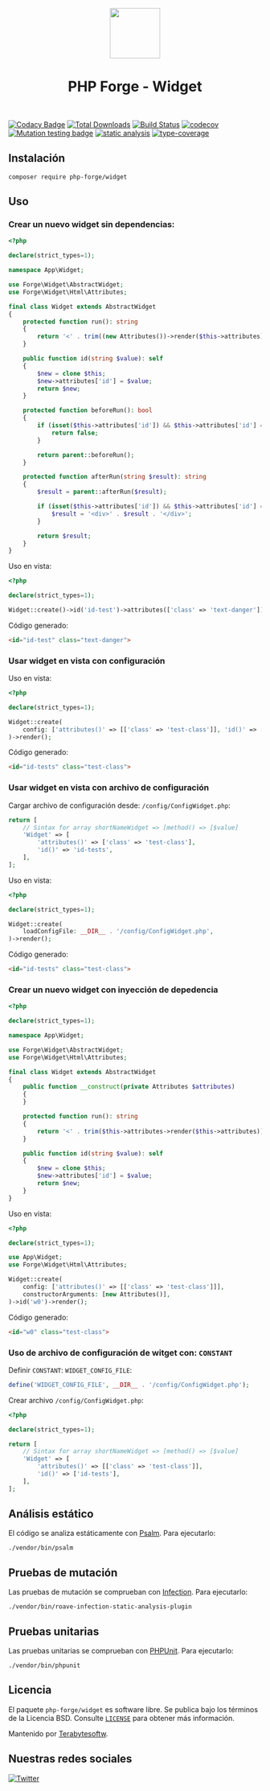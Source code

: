 <p align="center">
    <a href="https://github.com/php-forge/widget" target="_blank">
        <img src="https://avatars.githubusercontent.com/u/103309199?s=400&u=ca3561c692f53ed7eb290d3bb226a2828741606f&v=4" height="100px">
    </a>
    <h1 align="center">PHP Forge - Widget</h1>
    <br>
</p>


[![Codacy Badge](https://api.codacy.com/project/badge/Grade/3255dc22def345ad8553c2f787605aa8)](https://app.codacy.com/gh/php-forge/widget?utm_source=github.com&utm_medium=referral&utm_content=php-forge/widget&utm_campaign=Badge_Grade_Settings)
[![Total Downloads](https://poser.pugx.org/forge/widget/downloads.png)](https://packagist.org/packages/forge/widget)
[![Build Status](https://github.com/php-forge/widget/workflows/build/badge.svg)](https://github.com/php-forge/widget/actions?query=workflow%3Abuild)
[![codecov](https://codecov.io/gh/php-forge/widget/branch/main/graph/badge.svg?token=Hpxye21BHA)](https://codecov.io/gh/php-forge/widget)
[![Mutation testing badge](https://img.shields.io/endpoint?style=flat&url=https%3A%2F%2Fbadge-api.stryker-mutator.io%2Fgithub.com%2Fyii-extension%2Fsimple-widget%2Fmaster)](https://dashboard.stryker-mutator.io/reports/github.com/php-forge/widget/master)
[![static analysis](https://github.com/php-forge/widget/workflows/static%20analysis/badge.svg)](https://github.com/php-forge/widget/actions?query=workflow%3A%22static+analysis%22)
[![type-coverage](https://shepherd.dev/github/php-forge/widget/coverage.svg)](https://shepherd.dev/github/php-forge/widget)


## Instalación

```shell
composer require php-forge/widget
```

## Uso

### Crear un nuevo widget sin dependencias:

```php
<?php

declare(strict_types=1);

namespace App\Widget;

use Forge\Widget\AbstractWidget;
use Forge\Widget\Html\Attributes;

final class Widget extends AbstractWidget
{
    protected function run(): string
    {
        return '<' . trim((new Attributes())->render($this->attributes)) . '>';
    }

    public function id(string $value): self
    {
        $new = clone $this;
        $new->attributes['id'] = $value;
        return $new;
    }

    protected function beforeRun(): bool
    {
        if (isset($this->attributes['id']) && $this->attributes['id'] === 'beforerun') {
            return false;
        }

        return parent::beforeRun();
    }

    protected function afterRun(string $result): string
    {
        $result = parent::afterRun($result);

        if (isset($this->attributes['id']) && $this->attributes['id'] === 'afterrun') {
            $result = '<div>' . $result . '</div>';
        }

        return $result;
    }
}
```

Uso en vista:

```php
<?php

declare(strict_types=1);

Widget::create()->id('id-test')->attributes(['class' => 'text-danger'])->render();
```

Código generado:

```html
<id="id-test" class="text-danger">
```

### Usar widget en vista con configuración

Uso en vista:

```php
<?php

declare(strict_types=1);

Widget::create(
    config: ['attributes()' => [['class' => 'test-class']], 'id()' => ['id-tests']],
)->render();
```

Código generado:

```html
<id="id-tests" class="test-class">
```

### Usar widget en vista con archivo de configuración

Cargar archivo de configuración desde: `/config/ConfigWidget.php`:

```php
return [
    // Sintax for array shortNameWidget => [method() => [$value]
    'Widget' => [
        'attributes()' => ['class' => 'test-class'],
        'id()' => 'id-tests',
    ],
];
```

Uso en vista:

```php
<?php

declare(strict_types=1);

Widget::create(
    loadConfigFile: __DIR__ . '/config/ConfigWidget.php',
)->render();
```

Código generado:
```html
<id="id-tests" class="test-class">
```

### Crear un nuevo widget con inyección de depedencia

```php
<?php

declare(strict_types=1);

namespace App\Widget;

use Forge\Widget\AbstractWidget;
use Forge\Widget\Html\Attributes;

final class Widget extends AbstractWidget
{
    public function __construct(private Attributes $attributes)
    {
    }

    protected function run(): string
    {
        return '<' . trim($this->attributes->render($this->attributes)) . '>';
    }

    public function id(string $value): self
    {
        $new = clone $this;
        $new->attributes['id'] = $value;
        return $new;
    }
}
```

Uso en vista:

```php
<?php

declare(strict_types=1);

use App\Widget;
use Forge\Widget\Html\Attributes;

Widget::create(
    config: ['attributes()' => [['class' => 'test-class']]],
    constructorArguments: [new Attributes()],
)->id('w0')->render();
```

Código generado:
```html
<id="w0" class="test-class">
```

### Uso de archivo de configuración de witget con: `CONSTANT`

Definir `CONSTANT`: `WIDGET_CONFIG_FILE`:

```php
define('WIDGET_CONFIG_FILE', __DIR__ . '/config/ConfigWidget.php');
```

Crear archivo `/config/ConfigWidget.php`:

```php
<?php

declare(strict_types=1);

return [
    // Sintax for array shortNameWidget => [method() => [$value]
    'Widget' => [
        'attributes()' => [['class' => 'test-class']],
        'id()' => ['id-tests'],
    ],
];
```

## Análisis estático

El código se analiza estáticamente con [Psalm](https://psalm.dev/docs). Para ejecutarlo:

```shell
./vendor/bin/psalm
```

## Pruebas de mutación

Las pruebas de mutación se comprueban con [Infection](https://infection.github.io/). Para ejecutarlo:

```shell
./vendor/bin/roave-infection-static-analysis-plugin
```

## Pruebas unitarias

Las pruebas unitarias se comprueban con [PHPUnit](https://phpunit.de/). Para ejecutarlo:

```shell
./vendor/bin/phpunit
```

## Licencia

El paquete `php-forge/widget` es software libre. Se publica bajo los términos de la Licencia BSD.
Consulte [`LICENSE`](./LICENSE.md) para obtener más información.

Mantenido por [Terabytesoftw](https://github.com/terabytesoftw).

## Nuestras redes sociales

[![Twitter](https://img.shields.io/badge/twitter-follow-1DA1F2?logo=twitter&logoColor=1DA1F2&labelColor=555555?style=flat)](https://twitter.com/PhpForge)
